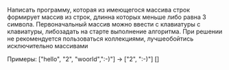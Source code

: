 Написать программу, которая из имеющегося массива строк формирует массив из строк, длинна которых меньше либо равна 3 символа.
Первоначальный массив можно ввести с клавиатуры с клавиатуры, либозадать на старте 
выполнение алгоритма. При решении не рекомендуется пользоваться коллекциями, лучшеобойтись исключительно массивами 
​

Примеры: 
["hello", "2", "woorld",":-)"] -> ["2", ":-)"]
[]
​
